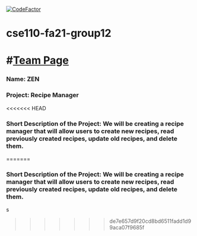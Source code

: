[![CodeFactor](https://www.codefactor.io/repository/github/cse110-fa21-group12/cse110-fa21-group12/badge?s=8f1370f9f4e227e52fdc8045c8d85450d27d2897)](https://www.codefactor.io/repository/github/cse110-fa21-group12/cse110-fa21-group12)

# cse110-fa21-group12

# #[Team Page](/admin/team.md)

### Name: ZEN

### Project: Recipe Manager

<<<<<<< HEAD
### Short Description of the Project: We will be creating a recipe manager that will allow users to create new recipes, read previously created recipes, update old recipes, and delete them.
=======
### Short Description of the Project: We will be creating a recipe manager that will allow users to create new recipes, read previously created recipes, update old recipes, and delete them.

s
>>>>>>> de7e657d9f20cd8bd6511fadd1d99aca07f9685f

